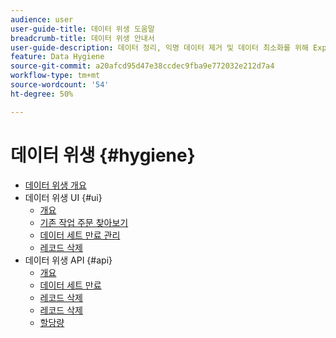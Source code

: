 ```yaml
---
audience: user
user-guide-title: 데이터 위생 도움말
breadcrumb-title: 데이터 위생 안내서
user-guide-description: 데이터 정리, 익명 데이터 제거 및 데이터 최소화를 위해 Experience Platform에서 개별 레코드를 삭제하고 데이터 세트 만료 일정을 예약합니다.
feature: Data Hygiene
source-git-commit: a20afcd95d47e38ccdec9fba9e772032e212d7a4
workflow-type: tm+mt
source-wordcount: '54'
ht-degree: 50%

---
```



# 데이터 위생 {#hygiene}

* [데이터 위생 개요](./home.md)
* 데이터 위생 UI {#ui}
   * [개요](./ui/overview.md)
   * [기존 작업 주문 찾아보기](./ui/browse.md)
   * [데이터 세트 만료 관리](./ui/dataset-expiration.md)
   * [레코드 삭제](./ui/record-delete.md)
* 데이터 위생 API {#api}
   * [개요](./api/overview.md)
   * [데이터 세트 만료](./api/dataset-expiration.md)
   * [레코드 삭제](./api/jobs.md)
   * [레코드 삭제](./api/workorder.md)
   * [할당량](./api/quota.md)
